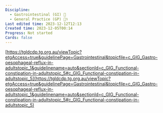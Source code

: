 ```yaml
---
Discipline:
  - Gastrointestinal (GI) 🤮
  - General Practice (GP) 👨‍⚕️
Last edited time: 2023-12-12T12:13
Created time: 2023-12-05T00:14
Progress: Not started
Cards: false
---
```

[https://tgldcdp.tg.org.au/viewTopic?etgAccess=true&guidelinePage=Gastrointestinal&topicfile=c_GIG_Gastro-oesophageal-reflux-in-adultstopic_1&guidelinename=auto&sectionId=c_GIG_Functional-constipation-in-adultstopic_5#c_GIG_Functional-constipation-in-adultstopic_5](https://tgldcdp.tg.org.au/viewTopic?etgAccess=true&guidelinePage=Gastrointestinal&topicfile=c_GIG_Gastro-oesophageal-reflux-in-adultstopic_1&guidelinename=auto&sectionId=c_GIG_Functional-constipation-in-adultstopic_5#c_GIG_Functional-constipation-in-adultstopic_5)